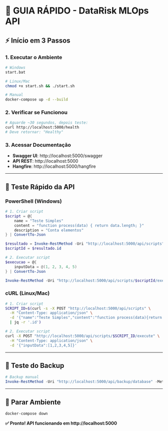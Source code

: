 # 🚀 GUIA RÁPIDO - DataRisk MLOps API

## ⚡ Início em 3 Passos

### 1. Executar o Ambiente

```bash
# Windows
start.bat

# Linux/Mac
chmod +x start.sh && ./start.sh

# Manual
docker-compose up -d --build
```

### 2. Verificar se Funcionou

```bash
# Aguarde ~30 segundos, depois teste:
curl http://localhost:5000/health
# Deve retornar: "Healthy"
```

### 3. Acessar Documentação

- **Swagger UI**: http://localhost:5000/swagger
- **API REST**: http://localhost:5000
- **Hangfire**: http://localhost:5000/hangfire

---

## 📝 Teste Rápido da API

### PowerShell (Windows)

```powershell
# 1. Criar script
$script = @{
    name = "Teste Simples"
    content = "function process(data) { return data.length; }"
    description = "Conta elementos"
} | ConvertTo-Json

$resultado = Invoke-RestMethod -Uri "http://localhost:5000/api/scripts" -Method POST -Body $script -ContentType "application/json"
$scriptId = $resultado.id

# 2. Executar script
$execucao = @{
    inputData = @(1, 2, 3, 4, 5)
} | ConvertTo-Json

Invoke-RestMethod -Uri "http://localhost:5000/api/scripts/$scriptId/execute" -Method POST -Body $execucao -ContentType "application/json"
```

### cURL (Linux/Mac)

```bash
# 1. Criar script
SCRIPT_ID=$(curl -s -X POST "http://localhost:5000/api/scripts" \
  -H "Content-Type: application/json" \
  -d '{"name":"Teste Simples","content":"function process(data){return data.length;}","description":"Conta elementos"}' \
  | jq -r '.id')

# 2. Executar script
curl -X POST "http://localhost:5000/api/scripts/$SCRIPT_ID/execute" \
  -H "Content-Type: application/json" \
  -d '{"inputData":[1,2,3,4,5]}'
```

---

## 💾 Teste do Backup

```powershell
# Backup manual
Invoke-RestMethod -Uri "http://localhost:5000/api/backup/database" -Method POST
```

---

## 🛑 Parar Ambiente

```bash
docker-compose down
```

**✅ Pronto! API funcionando em http://localhost:5000**
